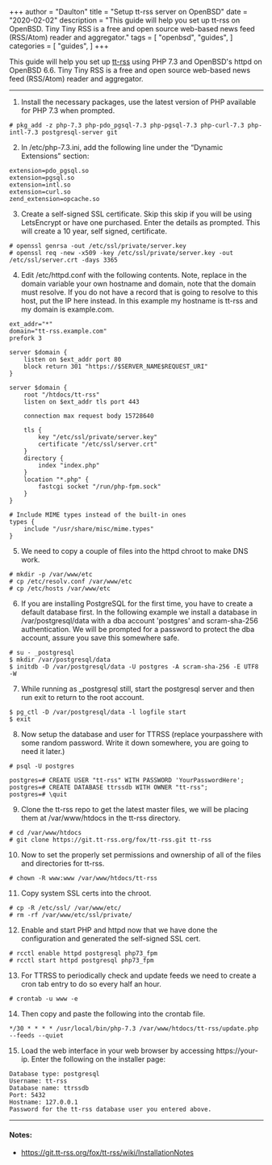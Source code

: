 +++
author = "Daulton"
title = "Setup tt-rss server on OpenBSD"
date = "2020-02-02"
description = "This guide will help you set up tt-rss on OpenBSD. Tiny Tiny RSS is a free and open source web-based news feed (RSS/Atom) reader and aggregator."
tags = [
    "openbsd",
    "guides",
]
categories = [
    "guides",
]
+++

This guide will help you set up [tt-rss](https://tt-rss.org/) using PHP 7.3 and OpenBSD's httpd on OpenBSD 6.6. Tiny Tiny RSS is a free and open source web-based news feed (RSS/Atom) reader and aggregator.
<!--more-->

----------


1. Install the necessary packages, use the latest version of PHP available for PHP 7.3 when prompted.

```
# pkg_add -z php-7.3 php-pdo_pgsql-7.3 php-pgsql-7.3 php-curl-7.3 php-intl-7.3 postgresql-server git
```
 
2. In /etc/php-7.3.ini, add the following line under the “Dynamic Extensions” section:

```
extension=pdo_pgsql.so
extension=pgsql.so
extension=intl.so
extension=curl.so
zend_extension=opcache.so
```

3. Create a self-signed SSL certificate. Skip this skip if you will be using LetsEncrypt or have one purchased. Enter the details as prompted. This will create a 10 year, self signed, certificate.

```
# openssl genrsa -out /etc/ssl/private/server.key
# openssl req -new -x509 -key /etc/ssl/private/server.key -out /etc/ssl/server.crt -days 3365
```       

4. Edit /etc/httpd.conf with the following contents. Note, replace in the domain variable your own hostname and domain, note that the domain must resolve. If you do not have a record that is going to resolve to this host, put the IP here instead. In this example my hostname is tt-rss and my domain is example.com.

```
ext_addr="*"
domain="tt-rss.example.com"
prefork 3

server $domain {
	listen on $ext_addr port 80
	block return 301 "https://$SERVER_NAME$REQUEST_URI"
}

server $domain {
	root "/htdocs/tt-rss"
	listen on $ext_addr tls port 443

	connection max request body 15728640

	tls {
		key "/etc/ssl/private/server.key"
		certificate "/etc/ssl/server.crt"
	}
	directory {
		index "index.php"
	}
	location "*.php" {
		fastcgi socket "/run/php-fpm.sock"
	}
}

# Include MIME types instead of the built-in ones
types {
	include "/usr/share/misc/mime.types"
}
```
      
5. We need to copy a couple of files into the httpd chroot to make DNS work.
  
```
# mkdir -p /var/www/etc
# cp /etc/resolv.conf /var/www/etc
# cp /etc/hosts /var/www/etc
```
      
6. If you are installing PostgreSQL for the first time, you have to create a default database first.  In the following example we install a database in /var/postgresql/data with a dba account 'postgres' and scram-sha-256 authentication. We will be prompted for a password to protect the dba account, assure you save this somewhere safe.

```
# su - _postgresql
$ mkdir /var/postgresql/data
$ initdb -D /var/postgresql/data -U postgres -A scram-sha-256 -E UTF8 -W
```
      
7. While running as _postgresql still, start the postgresql server and then run exit to return to the root account.

```     
$ pg_ctl -D /var/postgresql/data -l logfile start
$ exit
```
      
8. Now setup the database and user for TTRSS (replace yourpasshere with some random password. Write it down somewhere, you are going to need it later.)

```  
# psql -U postgres

postgres=# CREATE USER "tt-rss" WITH PASSWORD 'YourPasswordHere';
postgres=# CREATE DATABASE ttrssdb WITH OWNER "tt-rss";
postgres=# \quit
```
       
9. Clone the tt-rss repo to get the latest master files, we will be placing them at /var/www/htdocs in the tt-rss directory.

```
# cd /var/www/htdocs
# git clone https://git.tt-rss.org/fox/tt-rss.git tt-rss
```
   
10. Now to set the properly set permissions and ownership of all of the files and directories for tt-rss. 
     
```
# chown -R www:www /var/www/htdocs/tt-rss
```
      
11. Copy system SSL certs into the chroot.

```    
# cp -R /etc/ssl/ /var/www/etc/
# rm -rf /var/www/etc/ssl/private/
```
         
12. Enable and start PHP and httpd now that we have done the configuration and generated the self-signed SSL cert.       

```
# rcctl enable httpd postgresql php73_fpm
# rcctl start httpd postgresql php73_fpm
```

13. For TTRSS to periodically check and update feeds we need to create a cron tab entry to do so every half an hour.

```
# crontab -u www -e
```
     
14. Then copy and paste the following into the crontab file.
 
```
*/30 * * * * /usr/local/bin/php-7.3 /var/www/htdocs/tt-rss/update.php --feeds --quiet
```

15. Load the web interface in your web browser by accessing https://your-ip. Enter the following on the installer page:

```
Database type: postgresql 
Username: tt-rss
Database name: ttrssdb
Port: 5432
Hostname: 127.0.0.1
Password for the tt-rss database user you entered above.
```

---

#### Notes:

* https://git.tt-rss.org/fox/tt-rss/wiki/InstallationNotes
 
